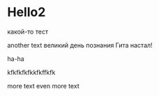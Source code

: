 # Hello2

какой-то тест

another text
великий день познания Гита настал!

ha-ha

kfkfkfkfkkfkffkfk

more text
even more text
